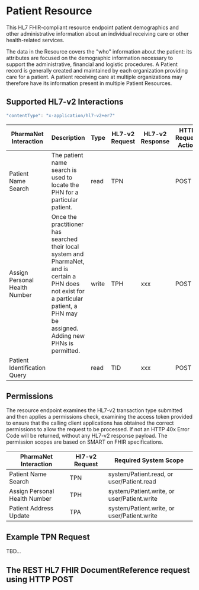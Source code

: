 # Patient Resource

This HL7 FHIR-compliant resource endpoint patient demographics and other administrative information about an individual receiving care or other health-related services.

The data in the Resource covers the "who" information about the patient: its attributes are focused on the demographic information necessary to support the administrative, financial and logistic procedures. A Patient record is generally created and maintained by each organization providing care for a patient. A patient receiving care at multiple organizations may therefore have its information present in multiple Patient Resources.

## Supported HL7-v2 Interactions

```javascript
"contentType": "x-application/hl7-v2+er7"
```

| PharmaNet Interaction | Description |  Type | HL7-v2 Request | HL7-v2 Response |  HTTP Request Action |
| ------ | ------ | ------ | ------ | ---- | ----- |
| Patient Name Search | The patient name search is used to locate the PHN for a particular patient. | read | TPN |  |  POST |
| Assign Personal Health Number | Once the practitioner has searched their local system and PharmaNet, and is certain a PHN does not exist for a particular patient, a PHN may be assigned. Adding new PHNs is permitted. | write | TPH |  xxx | POST |
| Patient Identification Query|  | read | TID |  xxx | POST |

## Permissions

The resource endpoint examines the HL7-v2 transaction type submitted and then applies a permissions check, examining the access token provided to ensure that the calling client applications has obtained the correct permissions to allow the request to be processed. If not an HTTP 40x Error Code will be returned, without any HL7-v2 response payload. The permission scopes are based on SMART on FHIR specifications.

| PharmaNet Interaction |  Hl7-v2 Request | Required System Scope |
| ------ | ------ | ------ |
| Patient Name Search | TPN | system/Patient.read, or user/Patient.read |
| Assign Personal Health Number | TPH | system/Patient.write, or user/Patient.write |
| Patient Address Update | TPA | system/Patient.write, or user/Patient.write |

## Example TPN Request

TBD...

## The REST HL7 FHIR DocumentReference request using HTTP POST

